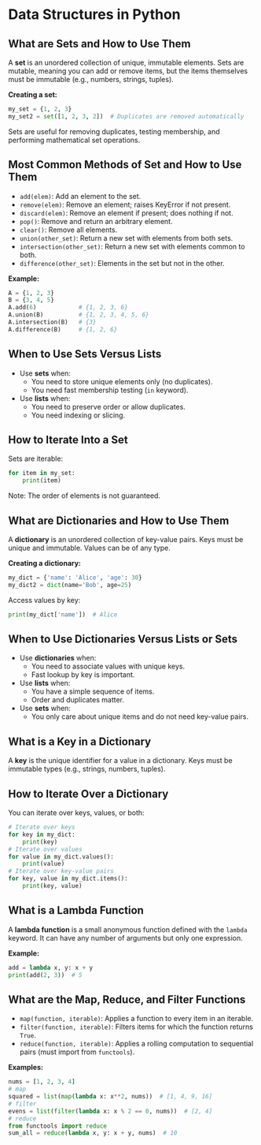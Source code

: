 # Data Structures in Python

## What are Sets and How to Use Them
A **set** is an unordered collection of unique, immutable elements. Sets are mutable, meaning you can add or remove items, but the items themselves must be immutable (e.g., numbers, strings, tuples).

**Creating a set:**
```python
my_set = {1, 2, 3}
my_set2 = set([1, 2, 3, 2])  # Duplicates are removed automatically
```

Sets are useful for removing duplicates, testing membership, and performing mathematical set operations.

## Most Common Methods of Set and How to Use Them
- `add(elem)`: Add an element to the set.
- `remove(elem)`: Remove an element; raises KeyError if not present.
- `discard(elem)`: Remove an element if present; does nothing if not.
- `pop()`: Remove and return an arbitrary element.
- `clear()`: Remove all elements.
- `union(other_set)`: Return a new set with elements from both sets.
- `intersection(other_set)`: Return a new set with elements common to both.
- `difference(other_set)`: Elements in the set but not in the other.

**Example:**
```python
A = {1, 2, 3}
B = {3, 4, 5}
A.add(6)            # {1, 2, 3, 6}
A.union(B)          # {1, 2, 3, 4, 5, 6}
A.intersection(B)   # {3}
A.difference(B)     # {1, 2, 6}
```

## When to Use Sets Versus Lists
- Use **sets** when:
  - You need to store unique elements only (no duplicates).
  - You need fast membership testing (`in` keyword).
- Use **lists** when:
  - You need to preserve order or allow duplicates.
  - You need indexing or slicing.

## How to Iterate Into a Set
Sets are iterable:
```python
for item in my_set:
    print(item)
```
Note: The order of elements is not guaranteed.

## What are Dictionaries and How to Use Them
A **dictionary** is an unordered collection of key-value pairs. Keys must be unique and immutable. Values can be of any type.

**Creating a dictionary:**
```python
my_dict = {'name': 'Alice', 'age': 30}
my_dict2 = dict(name='Bob', age=25)
```
Access values by key:
```python
print(my_dict['name'])  # Alice
```

## When to Use Dictionaries Versus Lists or Sets
- Use **dictionaries** when:
  - You need to associate values with unique keys.
  - Fast lookup by key is important.
- Use **lists** when:
  - You have a simple sequence of items.
  - Order and duplicates matter.
- Use **sets** when:
  - You only care about unique items and do not need key-value pairs.

## What is a Key in a Dictionary
A **key** is the unique identifier for a value in a dictionary. Keys must be immutable types (e.g., strings, numbers, tuples).

## How to Iterate Over a Dictionary
You can iterate over keys, values, or both:
```python
# Iterate over keys
for key in my_dict:
    print(key)
# Iterate over values
for value in my_dict.values():
    print(value)
# Iterate over key-value pairs
for key, value in my_dict.items():
    print(key, value)
```

## What is a Lambda Function
A **lambda function** is a small anonymous function defined with the `lambda` keyword. It can have any number of arguments but only one expression.

**Example:**
```python
add = lambda x, y: x + y
print(add(2, 3))  # 5
```

## What are the Map, Reduce, and Filter Functions
- `map(function, iterable)`: Applies a function to every item in an iterable.
- `filter(function, iterable)`: Filters items for which the function returns `True`.
- `reduce(function, iterable)`: Applies a rolling computation to sequential pairs (must import from `functools`).

**Examples:**
```python
nums = [1, 2, 3, 4]
# map
squared = list(map(lambda x: x**2, nums))  # [1, 4, 9, 16]
# filter
evens = list(filter(lambda x: x % 2 == 0, nums))  # [2, 4]
# reduce
from functools import reduce
sum_all = reduce(lambda x, y: x + y, nums)  # 10
```
